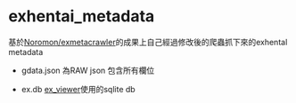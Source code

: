 # exhentai_metadata 

基於[Noromon/exmetacrawler](https://github.com/Noromon/exmetacrawler)的成果上自己經過修改後的爬蟲抓下來的exhental metadata 

- gdata.json 為RAW json 包含所有欄位

- ex.db [ex_viewer](https://github.com/hwei115j/ex_viewer)使用的sqlite db
